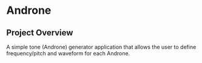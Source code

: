 # Androne

## Project Overview
A simple tone (Androne) generator application that allows the user to define frequency/pitch and waveform for each Androne.
